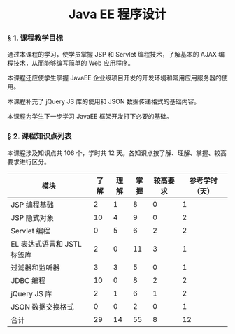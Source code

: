 
# <center>Java EE 程序设计</center>

### &sect; 1. 课程教学目标

通过本课程的学习，使学员掌握 JSP 和 Servlet 编程技术，了解基本的 AJAX 编程技术，从而能够编写简单的 Web 应用程序。

本课程还应使学生掌握 JavaEE 企业级项目开发的开发环境和常用应用服务器的使用。

本课程补充了 jQuery JS 库的使用和 JSON 数据传递格式的基础内容。

本课程为学生下一步学习 JavaEE 框架开发打下必要的基础。

### &sect; 2. 课程知识点列表

本课程涉及知识点共 106 个，学时共 12 天。各知识点按了解、理解、掌握、较高要求进行区分。

|模块|了解|理解|掌握|较高要求|参考学时（天）|
|-|-|-|-|-|-|
|JSP 编程基础|2|1|8|0|1|
|JSP 隐式对象|10|4|9|0|2|
|Servlet 编程|0|5|6|2|2|
|EL 表达式语言和 JSTL 标签库|2|0|11|3|1|
|过滤器和监听器|3|3|5|0|1|
|JDBC 编程|10|0|8|2|2|
|jQuery JS 库|2|1|6|1|2|
|JSON 数据交换格式|0|0|2|0|1|
|合计|29|14|55|8|12|